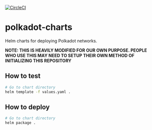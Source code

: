 [![CircleCI](https://circleci.com/gh/w3f/polkadot-charts.svg?style=svg)](https://circleci.com/gh/w3f/polkadot-charts)

# polkadot-charts

Helm charts for deploying Polkadot networks.


**NOTE: THIS IS HEAVILY MODIFIED FOR OUR OWN PURPOSE. PEOPLE WHO USE THIS MAY NEED TO SETUP THEIR OWN METHOD OF INITIALIZING THIS REPOSITORY**


## How to test

```bash
# Go to chart directory
helm template -f values.yaml .
```

## How to deploy

```bash
# Go to chart directory
helm package .
```
